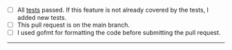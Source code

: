 - [ ] All [tests](https://github.com/jfrog/jfrog-registry-operator#tests) passed. If this feature is not already covered by the tests, I added new tests.
- [ ] This pull request is on the main branch.
- [ ] I used gofmt for formatting the code before submitting the pull request.
---

